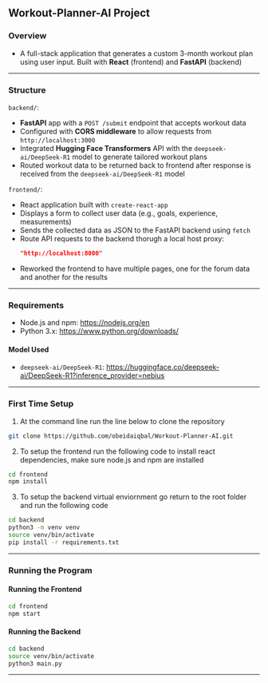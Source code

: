 ## Workout-Planner-AI Project

### Overview

- A full-stack application that generates a custom 3-month workout plan using user input. Built with **React** (frontend) and **FastAPI** (backend)

---

### Structure

`backend/`:
- **FastAPI** app with a `POST /submit` endpoint that accepts workout data
- Configured with **CORS middleware** to allow requests from `http://localhost:3000`
- Integrated **Hugging Face Transformers** API with the `deepseek-ai/DeepSeek-R1` model to generate tailored workout plans
- Routed workout data to be returned back to frontend after response is received from the `deepseek-ai/DeepSeek-R1` model

`frontend/`:
- React application built with `create-react-app`
- Displays a form to collect user data (e.g., goals, experience, measurements)
- Sends the collected data as JSON to the FastAPI backend using `fetch`
- Route API requests to the backend thorugh a local host proxy:
  ```json
  "http://localhost:8000"
  ```
- Reworked the frontend to have multiple pages, one for the forum data and another for the results

---

### Requirements

- Node.js and npm: https://nodejs.org/en
- Python 3.x: https://www.python.org/downloads/

#### Model Used

- `deepseek-ai/DeepSeek-R1`: https://huggingface.co/deepseek-ai/DeepSeek-R1?inference_provider=nebius

---

### First Time Setup

1. At the command line run the line below to clone the repository
```bash
git clone https://github.com/obeidaiqbal/Workout-Planner-AI.git
```
2. To setup the frontend run the following code to install react dependencies, make sure node.js and npm are installed
```bash
cd frontend
npm install
```
3. To setup the backend virtual enviornment go return to the root folder and run the following code
```bash
cd backend
python3 -m venv venv
source venv/bin/activate         
pip install -r requirements.txt
```

---

### Running the Program

#### Running the Frontend

```bash
cd frontend
npm start
```

#### Running the Backend

```bash
cd backend
source venv/bin/activate
python3 main.py
```

---